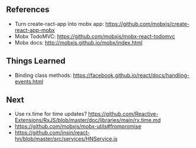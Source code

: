 
References
----------

- Turn create-ract-app into mobx app: https://github.com/mobxjs/create-react-app-mobx
- Mobx TodoMVC: https://github.com/mobxjs/mobx-react-todomvc
- Mobx docs: http://mobxjs.github.io/mobx/index.html


Things Learned
--------------

- Binding class methods: https://facebook.github.io/react/docs/handling-events.html


Next
--------------

- Use rx.time for time updates? https://github.com/Reactive-Extensions/RxJS/blob/master/doc/libraries/main/rx.time.md
- https://github.com/mobxjs/mobx-utils#frompromise
- https://github.com/insin/react-hn/blob/master/src/services/HNService.js
